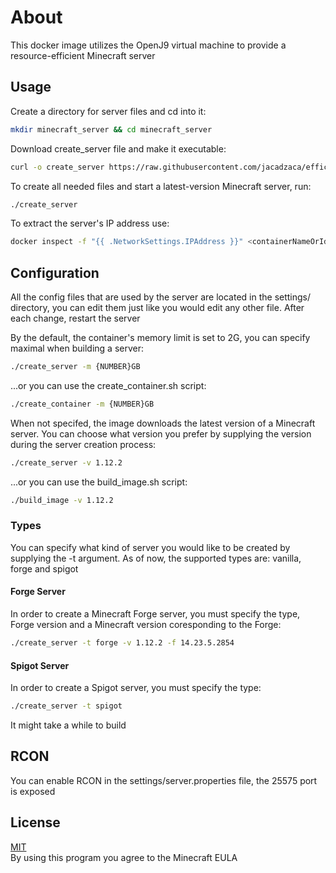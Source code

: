 


# About

This docker image utilizes the OpenJ9 virtual machine to provide a resource-efficient Minecraft server

##  Usage
Create a directory for server files and cd into it:
```bash
mkdir minecraft_server && cd minecraft_server
```
Download create_server file and make it executable:
```bash
curl -o create_server https://raw.githubusercontent.com/jacadzaca/efficient_minecraft/master/create_server.sh && chmod +x create_server
```
To create all needed files and start a latest-version Minecraft server, run:
```bash
./create_server
```
To extract the server's IP address use:
```bash
docker inspect -f "{{ .NetworkSettings.IPAddress }}" <containerNameOrId>
```
## Configuration

All the config files that are used by the server are located in the settings/ directory, you can edit them just like you would edit any other file. After each change, restart the server

By the default, the container's memory limit is set to 2G, you can specify maximal when building a server:
```bash
./create_server -m {NUMBER}GB
```
...or you can use the create_container.sh script:
```bash
./create_container -m {NUMBER}GB
```

When not specifed, the image downloads the latest version of a Minecraft server. You can choose what version you prefer by supplying the version during the server creation process:
```bash
./create_server -v 1.12.2
```
...or you can use the build_image.sh script:
```bash
./build_image -v 1.12.2
```
### Types
You can specify what kind of server you would like to be created by supplying the -t argument.
As of now, the supported types are: vanilla, forge and spigot

#### Forge Server
In order to create a Minecraft Forge server, you must specify the type, Forge version and a Minecraft version coresponding to the Forge:
```bash
./create_server -t forge -v 1.12.2 -f 14.23.5.2854
```  
#### Spigot Server
In order to create a Spigot server, you must specify the type:
```bash
./create_server -t spigot
```  
It might take a while to build

## RCON

You can enable RCON in the settings/server.properties file, the 25575 port is exposed

## License
[MIT](https://choosealicense.com/licenses/mit/)  
By using this program you agree to the Minecraft EULA